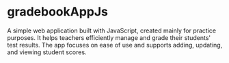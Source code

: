 # gradebookAppJs
A simple web application built with JavaScript, created mainly for practice purposes. It helps teachers efficiently manage and grade their students' test results. The app focuses on ease of use and supports adding, updating, and viewing student scores.
